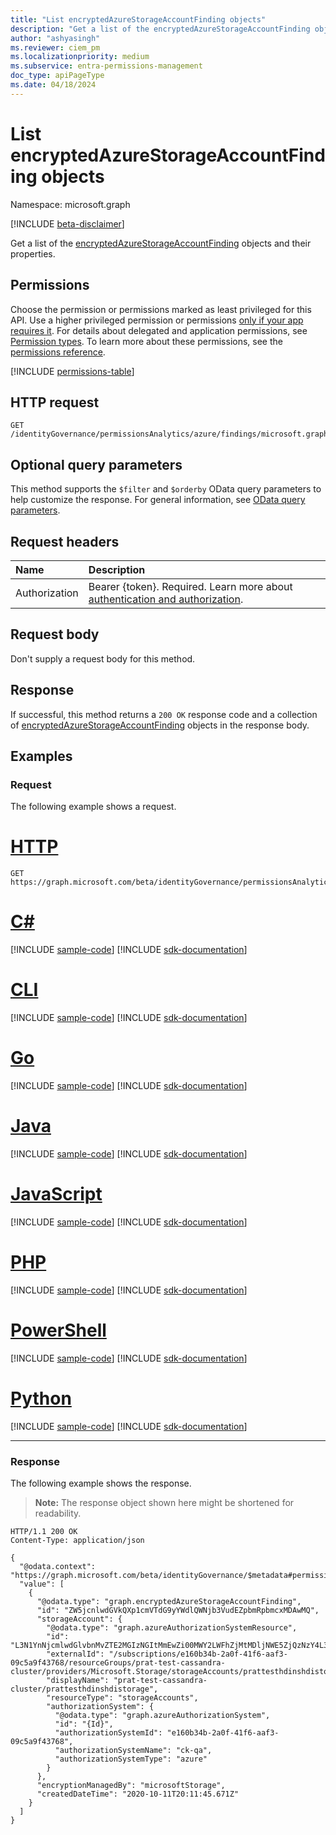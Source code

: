 ```yaml
---
title: "List encryptedAzureStorageAccountFinding objects"
description: "Get a list of the encryptedAzureStorageAccountFinding objects and their properties."
author: "ashyasingh"
ms.reviewer: ciem_pm
ms.localizationpriority: medium
ms.subservice: entra-permissions-management
doc_type: apiPageType
ms.date: 04/18/2024
---
```


# List encryptedAzureStorageAccountFinding objects
Namespace: microsoft.graph

[!INCLUDE [beta-disclaimer](../../includes/beta-disclaimer.md)]

Get a list of the [encryptedAzureStorageAccountFinding](../resources/encryptedazurestorageaccountfinding.md) objects and their properties.

## Permissions
Choose the permission or permissions marked as least privileged for this API. Use a higher privileged permission or permissions [only if your app requires it](/graph/permissions-overview#best-practices-for-using-microsoft-graph-permissions). For details about delegated and application permissions, see [Permission types](/graph/permissions-overview#permission-types). To learn more about these permissions, see the [permissions reference](/graph/permissions-reference).

<!-- { "blockType": "permissions", "name": "encryptedazurestorageaccountfinding_list" } -->
[!INCLUDE [permissions-table](../includes/permissions/encryptedazurestorageaccountfinding-list-permissions.md)]


## HTTP request

<!-- {
  "blockType": "ignored"
}
-->
``` http
GET /identityGovernance/permissionsAnalytics/azure/findings/microsoft.graph.encryptedAzureStorageAccountFinding
```

## Optional query parameters
This method supports the `$filter` and `$orderby` OData query parameters to help customize the response. For general information, see [OData query parameters](/graph/query-parameters).

## Request headers
|Name|Description|
|:---|:---|
|Authorization|Bearer {token}. Required. Learn more about [authentication and authorization](/graph/auth/auth-concepts).|

## Request body
Don't supply a request body for this method.

## Response

If successful, this method returns a `200 OK` response code and a collection of [encryptedAzureStorageAccountFinding](../resources/encryptedazurestorageaccountfinding.md) objects in the response body.

## Examples

### Request
The following example shows a request.
# [HTTP](#tab/http)
<!-- {
  "blockType": "request",
  "name": "list_encryptedazurestorageaccountfinding"
}
-->
``` http
GET https://graph.microsoft.com/beta/identityGovernance/permissionsAnalytics/azure/findings/microsoft.graph.encryptedAzureStorageAccountFinding
```

# [C#](#tab/csharp)
[!INCLUDE [sample-code](../includes/snippets/csharp/list-encryptedazurestorageaccountfinding-csharp-snippets.md)]
[!INCLUDE [sdk-documentation](../includes/snippets/snippets-sdk-documentation-link.md)]

# [CLI](#tab/cli)
[!INCLUDE [sample-code](../includes/snippets/cli/list-encryptedazurestorageaccountfinding-cli-snippets.md)]
[!INCLUDE [sdk-documentation](../includes/snippets/snippets-sdk-documentation-link.md)]

# [Go](#tab/go)
[!INCLUDE [sample-code](../includes/snippets/go/list-encryptedazurestorageaccountfinding-go-snippets.md)]
[!INCLUDE [sdk-documentation](../includes/snippets/snippets-sdk-documentation-link.md)]

# [Java](#tab/java)
[!INCLUDE [sample-code](../includes/snippets/java/list-encryptedazurestorageaccountfinding-java-snippets.md)]
[!INCLUDE [sdk-documentation](../includes/snippets/snippets-sdk-documentation-link.md)]

# [JavaScript](#tab/javascript)
[!INCLUDE [sample-code](../includes/snippets/javascript/list-encryptedazurestorageaccountfinding-javascript-snippets.md)]
[!INCLUDE [sdk-documentation](../includes/snippets/snippets-sdk-documentation-link.md)]

# [PHP](#tab/php)
[!INCLUDE [sample-code](../includes/snippets/php/list-encryptedazurestorageaccountfinding-php-snippets.md)]
[!INCLUDE [sdk-documentation](../includes/snippets/snippets-sdk-documentation-link.md)]

# [PowerShell](#tab/powershell)
[!INCLUDE [sample-code](../includes/snippets/powershell/list-encryptedazurestorageaccountfinding-powershell-snippets.md)]
[!INCLUDE [sdk-documentation](../includes/snippets/snippets-sdk-documentation-link.md)]

# [Python](#tab/python)
[!INCLUDE [sample-code](../includes/snippets/python/list-encryptedazurestorageaccountfinding-python-snippets.md)]
[!INCLUDE [sdk-documentation](../includes/snippets/snippets-sdk-documentation-link.md)]

---

### Response
The following example shows the response.
>**Note:** The response object shown here might be shortened for readability.
<!-- {
  "blockType": "response",
  "truncated": true,
  "@odata.type": "Collection(microsoft.graph.encryptedAzureStorageAccountFinding)"
}
-->
``` http
HTTP/1.1 200 OK
Content-Type: application/json

{
  "@odata.context": "https://graph.microsoft.com/beta/identityGovernance/$metadata#permissionsAnalytics/azure/findings/microsoft.graph.encryptedAzureStorageAccountFinding",
  "value": [
    {
      "@odata.type": "graph.encryptedAzureStorageAccountFinding",
      "id": "ZW5jcnlwdGVkQXp1cmVTdG9yYWdlQWNjb3VudEZpbmRpbmcxMDAwMQ",
      "storageAccount": {
        "@odata.type": "graph.azureAuthorizationSystemResource",
        "id": "L3N1YnNjcmlwdGlvbnMvZTE2MGIzNGItMmEwZi00MWY2LWFhZjMtMDljNWE5ZjQzNzY4L3Jlc291cmNlR3JvdXBzL3ByYXQtdGVzdC1jYXNzYW5kcmEtY2x1c3Rlci9wcm92aWRlcnMvTWljcm9zb2Z0LlN0b3JhZ2Uvc3RvcmFnZUFjY291bnRzL3ByYXR0ZXN0aGRpbnNoZGlzdG9yYWdl",
        "externalId": "/subscriptions/e160b34b-2a0f-41f6-aaf3-09c5a9f43768/resourceGroups/prat-test-cassandra-cluster/providers/Microsoft.Storage/storageAccounts/prattesthdinshdistorage",
        "displayName": "prat-test-cassandra-cluster/prattesthdinshdistorage",
        "resourceType": "storageAccounts",
        "authorizationSystem": {
          "@odata.type": "graph.azureAuthorizationSystem",
          "id": "{Id}",
          "authorizationSystemId": "e160b34b-2a0f-41f6-aaf3-09c5a9f43768",
          "authorizationSystemName": "ck-qa",
          "authorizationSystemType": "azure"
        }
      },
      "encryptionManagedBy": "microsoftStorage",
      "createdDateTime": "2020-10-11T20:11:45.671Z"
    }
  ]
}
```

